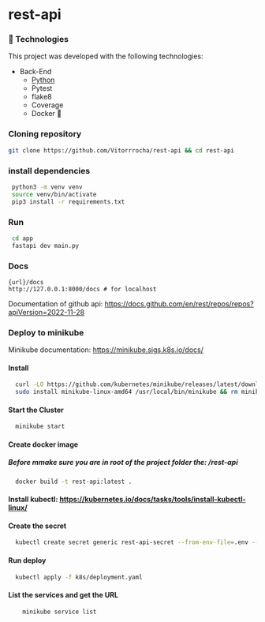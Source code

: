 # rest-api

### 🚀 Technologies

This project was developed with the following technologies:

- Back-End
  - [Python](https://www.python.org/)
  - Pytest
  - flake8
  - Coverage
  - Docker 🐋


### Cloning repository

```bash
git clone https://github.com/Vitorrrocha/rest-api && cd rest-api
```

### install dependencies
 ```bash
  python3 -m venv venv
  source venv/bin/activate
  pip3 install -r requirements.txt
  ```

### Run

 ```bash
  cd app
  fastapi dev main.py
  ```

### Docs
    {url}/docs
    http://127.0.0.1:8000/docs # for localhost

  Documentation of github api:
  https://docs.github.com/en/rest/repos/repos?apiVersion=2022-11-28


### Deploy to minikube

  Minikube documentation: https://minikube.sigs.k8s.io/docs/

  #### Install
  ```bash
    curl -LO https://github.com/kubernetes/minikube/releases/latest/download/minikube-linux-amd64
    sudo install minikube-linux-amd64 /usr/local/bin/minikube && rm minikube-linux-amd64
  ```

  #### Start the Cluster
  ```bash
    minikube start
  ```

  
  #### Create docker image
  ##### Before mmake sure you are in root of the project folder the: /rest-api
  ```bash
    docker build -t rest-api:latest .
  ```

  #### Install kubectl: https://kubernetes.io/docs/tasks/tools/install-kubectl-linux/

  #### Create the secret
  ```bash
    kubectl create secret generic rest-api-secret --from-env-file=.env --dry-run=client -o yaml | kubectl apply -f -
  ```

  #### Run deploy
  ```bash
    kubectl apply -f k8s/deployment.yaml
  ```
  
#### List the services and get the URL
```bash
    minikube service list
  ```
